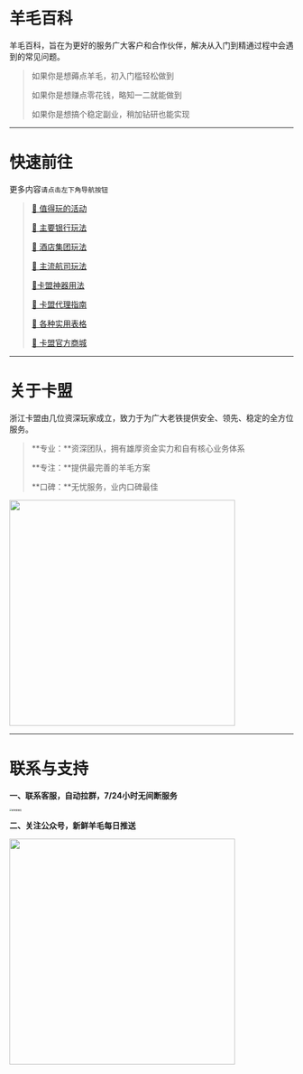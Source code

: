 

# 羊毛百科

羊毛百科，旨在为更好的服务广大客户和合作伙伴，解决从入门到精通过程中会遇到的常见问题。

> 如果你是想薅点羊毛，初入门槛轻松做到
>
> 如果你是想赚点零花钱，略知一二就能做到
>
> 如果你是想搞个稳定副业，稍加钻研也能实现

---



# 快速前往

更多内容`请点击左下角导航按钮`

> [:link: 值得玩的活动](activity/hdjj.md)
>
> [:link: 主要银行玩法](bank/wzyh.md)
>
> [:link: 酒店集团玩法](hotel/wzjd.md)
>
> [:link: 主流航司玩法](airline/wzhk.md)
>
> [:link:卡盟神器用法](start/tool.md)
>
> [:link: 卡盟代理指南](agent/jrkm.md)
>
> [:link: 各种实用表格](start/form.md)
>
> [:link: 卡盟官方商城](https://kmshop.zjkmkj.com/)

---



# 关于卡盟

浙江卡盟由几位资深玩家成立，致力于为广大老铁提供安全、领先、稳定的全方位服务。

> **专业：**资深团队，拥有雄厚资金实力和自有核心业务体系
>
> **专注：**提供最完善的羊毛方案
>
> **口碑：**无忧服务，业内口碑最佳

<img src="https://wiki.zjkmkj.com/media/45.jpeg" width=400 />



----



# 联系与支持

**一、联系客服，自动拉群，7/24小时无间断服务**

<img src="https://wiki.zjkmkj.com/media/202304041352797.png" alt="新客服微信" style="zoom: 25%;" />

**二、关注公众号，新鲜羊毛每日推送**

<img src="https://wiki.zjkmkj.com/media/1582171524338997-20211214212908596.jpg" width=400 />
